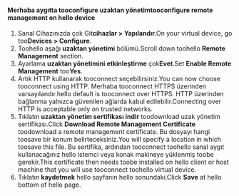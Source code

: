 
#### <a name="tooconfigure-remote-management-on-hello-device"></a><span data-ttu-id="d8c9e-101">Merhaba aygıtta tooconfigure uzaktan yönetim</span><span class="sxs-lookup"><span data-stu-id="d8c9e-101">tooconfigure remote management on hello device</span></span>
1. <span data-ttu-id="d8c9e-102">Sanal Cihazınızda çok Git**cihazlar > Yapılandır**.</span><span class="sxs-lookup"><span data-stu-id="d8c9e-102">On your virtual device, go too**Devices > Configure**.</span></span>
2. <span data-ttu-id="d8c9e-103">Toohello aşağı **uzaktan yönetimi** bölümü.</span><span class="sxs-lookup"><span data-stu-id="d8c9e-103">Scroll down toohello **Remote Management** section.</span></span>
3. <span data-ttu-id="d8c9e-104">Ayarlama **uzaktan yönetimini etkinleştirme** çok**Evet**.</span><span class="sxs-lookup"><span data-stu-id="d8c9e-104">Set **Enable Remote Management** too**Yes**.</span></span>
4. <span data-ttu-id="d8c9e-105">Artık HTTP kullanarak tooconnect seçebilirsiniz.</span><span class="sxs-lookup"><span data-stu-id="d8c9e-105">You can now choose tooconnect using HTTP.</span></span> <span data-ttu-id="d8c9e-106">Merhaba tooconnect HTTPS üzerinden varsayılandır.</span><span class="sxs-lookup"><span data-stu-id="d8c9e-106">hello default is tooconnect over HTTPS.</span></span> <span data-ttu-id="d8c9e-107">HTTP üzerinden bağlanma yalnızca güvenilen ağlarda kabul edilebilir.</span><span class="sxs-lookup"><span data-stu-id="d8c9e-107">Connecting over HTTP is acceptable only on trusted networks.</span></span>
5. <span data-ttu-id="d8c9e-108">Tıklatın **uzaktan yönetim sertifikası indir** toodownload uzak yönetim sertifikası.</span><span class="sxs-lookup"><span data-stu-id="d8c9e-108">Click **Download Remote Management Certificate** toodownload a remote management certificate.</span></span> <span data-ttu-id="d8c9e-109">Bu dosyayı hangi toosave bir konum belirteceksiniz.</span><span class="sxs-lookup"><span data-stu-id="d8c9e-109">You will specify a location in which toosave this file.</span></span> <span data-ttu-id="d8c9e-110">Bu sertifika, ardından tooconnect toohello sanal aygıt kullanacağınız hello istemci veya konak makineye yüklenmiş toobe gerekir.</span><span class="sxs-lookup"><span data-stu-id="d8c9e-110">This certificate then needs toobe installed on hello client or host machine that you will use tooconnect toohello virtual device.</span></span>
6. <span data-ttu-id="d8c9e-111">Tıklatın **kaydetmek** hello sayfanın hello sonundaki.</span><span class="sxs-lookup"><span data-stu-id="d8c9e-111">Click **Save** at hello bottom of hello page.</span></span>

